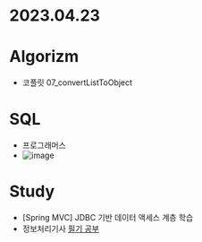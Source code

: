 # 2023.04.23

# Algorizm
* 코플릿 07_convertListToObject

# SQL
* 프로그래머스 
* ![image](https://user-images.githubusercontent.com/125207996/233824226-da8e4f7c-529e-436b-a1fb-ecae7f11b6d2.png)

# Study
* [Spring MVC] JDBC 기반 데이터 액세스 계층 학습
* 정보처리기사 [필기 공부](https://dyfhfhd56.tistory.com/36)
